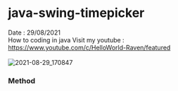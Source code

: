 # java-swing-timepicker
Date : 29/08/2021<br/>
How to coding in java
Visit my youtube : https://www.youtube.com/c/HelloWorld-Raven/featured
<br/><br/>
![2021-08-29_170847](https://user-images.githubusercontent.com/58245926/131247117-f42003c0-a497-49ea-8ec5-0d4cde5f3e09.png)

### Method

